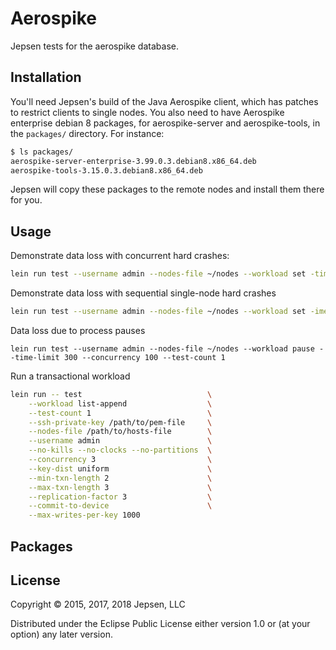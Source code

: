 # Aerospike

Jepsen tests for the aerospike database.

## Installation

You'll need Jepsen's build of the Java Aerospike client, which has patches to restrict clients to single nodes. You also need to have Aerospike enterprise debian 8 packages, for aerospike-server and aerospike-tools, in the `packages/` directory. For instance:

```sh
$ ls packages/
aerospike-server-enterprise-3.99.0.3.debian8.x86_64.deb
aerospike-tools-3.15.0.3.debian8.x86_64.deb
```

Jepsen will copy these packages to the remote nodes and install them there for
you.

## Usage

Demonstrate data loss with concurrent hard crashes:

```bash
lein run test --username admin --nodes-file ~/nodes --workload set -time-limit 120 --concurrency 100 --no-partitions --no-clocks --max-dead-nodes 5
```

Demonstrate data loss with sequential single-node hard crashes

```bash
lein run test --username admin --nodes-file ~/nodes --workload set -ime-limit 300 --concurrency 100 --no-partitions --no-clocks --max-dead-nodes 1 --replication-factor 2 --nemesis-interval 5 --test-count 100
```

Data loss due to process pauses

```
lein run test --username admin --nodes-file ~/nodes --workload pause --time-limit 300 --concurrency 100 --test-count 1
```



Run a transactional workload 
```sh
lein run -- test                            \
    --workload list-append                  \
    --test-count 1                          \
    --ssh-private-key /path/to/pem-file     \
    --nodes-file /path/to/hosts-file        \
    --username admin                        \
    --no-kills --no-clocks --no-partitions  \
    --concurrency 3                         \
    --key-dist uniform                      \
    --min-txn-length 2                      \
    --max-txn-length 3                      \
    --replication-factor 3                  \
    --commit-to-device                      \
    --max-writes-per-key 1000
```
## Packages

## License

Copyright © 2015, 2017, 2018 Jepsen, LLC

Distributed under the Eclipse Public License either version 1.0 or (at
your option) any later version.
